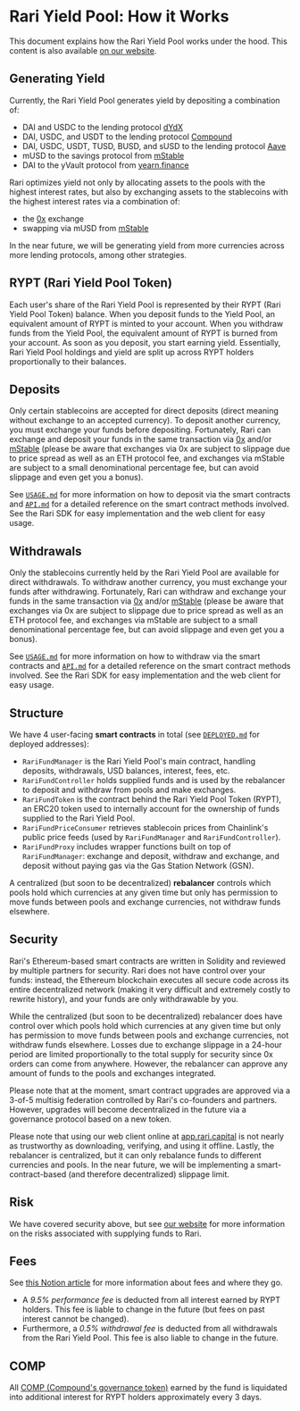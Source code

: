 # Rari Yield Pool: How it Works

This document explains how the Rari Yield Pool works under the hood. This content is also available [on our website](https://rari.capital/current.html).

## Generating Yield

Currently, the Rari Yield Pool generates yield by depositing a combination of:

* DAI and USDC to the lending protocol [dYdX](https://dydx.exchange/)
* DAI, USDC, and USDT to the lending protocol [Compound](https://compound.finance/)
* DAI, USDC, USDT, TUSD, BUSD, and sUSD to the lending protocol [Aave](https://aave.com/)
* mUSD to the savings protocol from [mStable](https://mstable.org/)
* DAI to the yVault protocol from [yearn.finance](https://yearn.finance/vaults)

Rari optimizes yield not only by allocating assets to the pools with the highest interest rates, but also by exchanging assets to the stablecoins with the highest interest rates via a combination of:

* the [0x](https://0x.org/) exchange
* swapping via mUSD from [mStable](https://mstable.org)

In the near future, we will be generating yield from more currencies across more lending protocols, among other strategies.

## RYPT (Rari Yield Pool Token)

Each user's share of the Rari Yield Pool is represented by their RYPT (Rari Yield Pool Token) balance. When you deposit funds to the Yield Pool, an equivalent amount of RYPT is minted to your account. When you withdraw funds from the Yield Pool, the equivalent amount of RYPT is burned from your account. As soon as you deposit, you start earning yield. Essentially, Rari Yield Pool holdings and yield are split up across RYPT holders proportionally to their balances.

## Deposits

Only certain stablecoins are accepted for direct deposits (direct meaning without exchange to an accepted currency). To deposit another currency, you must exchange your funds before depositing. Fortunately, Rari can exchange and deposit your funds in the same transaction via [0x](https://0x.org/) and/or [mStable](https://mstable.org) (please be aware that exchanges via 0x are subject to slippage due to price spread as well as an ETH protocol fee, and exchanges via mStable are subject to a small denominational percentage fee, but can avoid slippage and even get you a bonus).

See [`USAGE.md`](USAGE.md) for more information on how to deposit via the smart contracts and [`API.md`](API.md) for a detailed reference on the smart contract methods involved. See the Rari SDK for easy implementation and the web client for easy usage.

## Withdrawals

Only the stablecoins currently held by the Rari Yield Pool are available for direct withdrawals. To withdraw another currency, you must exchange your funds after withdrawing. Fortunately, Rari can withdraw and exchange your funds in the same transaction via [0x](https://0x.org/) and/or [mStable](https://mstable.org) (please be aware that exchanges via 0x are subject to slippage due to price spread as well as an ETH protocol fee, and exchanges via mStable are subject to a small denominational percentage fee, but can avoid slippage and even get you a bonus).

See [`USAGE.md`](USAGE.md) for more information on how to withdraw via the smart contracts and [`API.md`](API.md) for a detailed reference on the smart contract methods involved. See the Rari SDK for easy implementation and the web client for easy usage.

## Structure

We have 4 user-facing **smart contracts** in total (see [`DEPLOYED.md`](DEPLOYED.md) for deployed addresses):

* `RariFundManager` is the Rari Yield Pool's main contract, handling deposits, withdrawals, USD balances, interest, fees, etc.
* `RariFundController` holds supplied funds and is used by the rebalancer to deposit and withdraw from pools and make exchanges.
* `RariFundToken` is the contract behind the Rari Yield Pool Token (RYPT), an ERC20 token used to internally account for the ownership of funds supplied to the Rari Yield Pool.
* `RariFundPriceConsumer` retrieves stablecoin prices from Chainlink's public price feeds (used by `RariFundManager` and `RariFundController`).
* `RariFundProxy` includes wrapper functions built on top of `RariFundManager`: exchange and deposit, withdraw and exchange, and deposit without paying gas via the Gas Station Network (GSN).

A centralized (but soon to be decentralized) **rebalancer** controls which pools hold which currencies at any given time but only has permission to move funds between pools and exchange currencies, not withdraw funds elsewhere.

## Security

Rari's Ethereum-based smart contracts are written in Solidity and reviewed by multiple partners for security. Rari does not have control over your funds: instead, the Ethereum blockchain executes all secure code across its entire decentralized network (making it very difficult and extremely costly to rewrite history), and your funds are only withdrawable by you.

While the centralized (but soon to be decentralized) rebalancer does have control over which pools hold which currencies at any given time but only has permission to move funds between pools and exchange currencies, not withdraw funds elsewhere. Losses due to exchange slippage in a 24-hour period are limited proportionally to the total supply for security since 0x orders can come from anywhere. However, the rebalancer can approve any amount of funds to the pools and exchanges integrated.

Please note that at the moment, smart contract upgrades are approved via a 3-of-5 multisig federation controlled by Rari's co-founders and partners. However, upgrades will become decentralized in the future via a governance protocol based on a new token.

Please note that using our web client online at [app.rari.capital](https://app.rari.capital) is not nearly as trustworthy as downloading, verifying, and using it offline. Lastly, the rebalancer is centralized, but it can only rebalance funds to different currencies and pools. In the near future, we will be implementing a smart-contract-based (and therefore decentralized) slippage limit.

## Risk

We have covered security above, but see [our website](https://rari.capital/risks.html) for more information on the risks associated with supplying funds to Rari.
## Fees

See [this Notion article](https://www.notion.so/Fees-e4689d7b800f485098548dd9e9d0a69f) for more information about fees and where they go.

* A *9.5% performance fee* is deducted from all interest earned by RYPT holders. This fee is liable to change in the future (but fees on past interest cannot be changed).
* Furthermore, a *0.5% withdrawal fee* is deducted from all withdrawals from the Rari Yield Pool. This fee is also liable to change in the future.

## COMP

All [COMP (Compound's governance token)](https://compound.finance/governance/comp) earned by the fund is liquidated into additional interest for RYPT holders approximately every 3 days.
